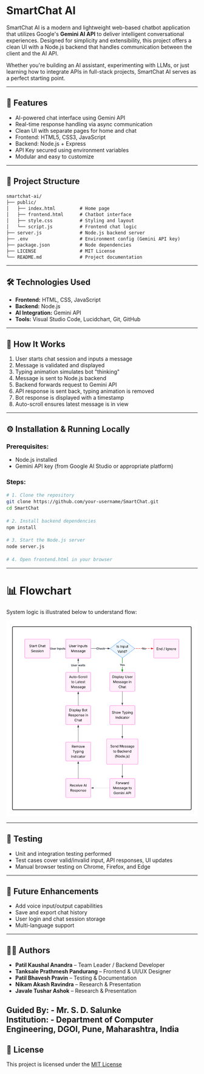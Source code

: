 # SmartChat AI

SmartChat AI is a modern and lightweight web-based chatbot application that utilizes Google's **Gemini AI API** to deliver intelligent conversational experiences. Designed for simplicity and extensibility, this project offers a clean UI with a Node.js backend that handles communication between the client and the AI API.

Whether you're building an AI assistant, experimenting with LLMs, or just learning how to integrate APIs in full-stack projects, SmartChat AI serves as a perfect starting point.

---

## 🚀 Features

- AI-powered chat interface using Gemini API  
- Real-time response handling via async communication  
- Clean UI with separate pages for home and chat  
- Frontend: HTML5, CSS3, JavaScript  
- Backend: Node.js + Express  
- API Key secured using environment variables  
- Modular and easy to customize  

---
## 📂 Project Structure

```plaintext
smartchat-ai/
├── public/
│   ├── index.html         # Home page
│   ├── frontend.html      # Chatbot interface
│   ├── style.css          # Styling and layout
│   └── script.js          # Frontend chat logic
├── server.js              # Node.js backend server
├── .env                   # Environment config (Gemini API key)
├── package.json           # Node dependencies
├── LICENSE                # MIT License
└── README.md              # Project documentation
```

---

## 🛠️ Technologies Used

- **Frontend:** HTML, CSS, JavaScript  
- **Backend:** Node.js  
- **AI Integration:** Gemini API  
- **Tools:** Visual Studio Code, Lucidchart, Git, GitHub  

---

## 🧠 How It Works

1. User starts chat session and inputs a message  
2. Message is validated and displayed  
3. Typing animation simulates bot "thinking"  
4. Message is sent to Node.js backend  
5. Backend forwards request to Gemini API  
6. API response is sent back, typing animation is removed  
7. Bot response is displayed with a timestamp  
8. Auto-scroll ensures latest message is in view

---

## ⚙️ Installation & Running Locally

### Prerequisites:
- Node.js installed
- Gemini API key (from Google AI Studio or appropriate platform)

### Steps:

```bash
# 1. Clone the repository
git clone https://github.com/your-username/SmartChat.git
cd SmartChat

# 2. Install backend dependencies
npm install

# 3. Start the Node.js server
node server.js

# 4. Open frontend.html in your browser
```
---
# 📊 Flowchart

System logic is illustrated below to understand flow:

![SmartChat Flowchart](./Assets/flowchart.png)

---
## 🧪 Testing

- Unit and integration testing performed  
- Test cases cover valid/invalid input, API responses, UI updates  
- Manual browser testing on Chrome, Firefox, and Edge  
---
## 📌 Future Enhancements

- Add voice input/output capabilities  
- Save and export chat history  
- User login and chat session storage  
- Multi-language support  
---
## 🙋‍♂️ Authors

- **Patil Kaushal Anandra** – Team Leader / Backend Developer  
- **Tanksale Prathmesh Pandurang** – Frontend & UI/UX Designer  
- **Patil Bhavesh Pravin** – Testing & Documentation  
- **Nikam Akash Ravindra** – Research & Presentation  
- **Javale Tushar Ashok** – Research & Presentation  

**Guided By:** - Mr. S. D. Salunke  
**Institution:** - Department of Computer Engineering, DGOI, Pune, Maharashtra, India
---
## 📜 License

This project is licensed under the [MIT License](LICENSE)
